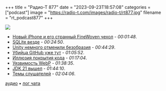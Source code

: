 +++
title = "Радио-Т 877"
date = "2023-09-23T18:57:08"
categories = ["podcast"]
image = "https://radio-t.com/images/radio-t/rt877.jpg"
filename = "rt_podcast877"
+++

![](https://radio-t.com/images/radio-t/rt877.jpg)

- [Новый iPhone и его странный FineWoven чехол](https://www.theverge.com/2023/9/20/23882255/apple-iphone-15-finewoven-case-wallet-bad) - *00:01:48*.
- [SQLite везде](https://fly.io/blog/all-in-on-sqlite-litestream/) - *00:24:50*.
- [Unity немного отменили безобразия](https://blog.unity.com/news/open-letter-on-runtime-fee) - *00:44:29*.
- [Убийца GitHub уже тут](https://techcrunch.com/2023/09/21/oh-gitness-harness-launches-gitness-an-open-source-github-competitor/) - *01:05:52*.
- [Иллюзия покрытия кода](https://dzone.com/articles/the-illusion-of-safety-thoughts-on-100-test-covera) - *01:17:04*.
- [Уязвимость WebP](https://blog.isosceles.com/the-webp-0day/?fbclid=IwAR2MtVRgeGlMaE_xIIgY4jwrtiIuZRG0HpPVvLqJ01mp_US30JzbgQu8eE0_aem_AW0ztIUIQevbVE81-7ARDApPZy1t22EhE8hoIkEFGHtuAiWZlCjiFnXqTMDpBOKHT4I) - *01:38:35*.
- [JDK 21 вышел](https://jdk.java.net/21/release-notes) - *01:44:10*.
- [Темы слушателей](https://radio-t.com/p/2023/09/19/prep-877/) - *02:04:06*.

[аудио](https://cdn.radio-t.com/rt_podcast877.mp3) • [лог чата](https://chat.radio-t.com/logs/radio-t-877.html)
<audio src="https://cdn.radio-t.com/rt_podcast877.mp3" preload="none"></audio>
